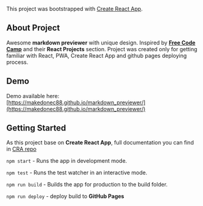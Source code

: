 This project was bootstrapped with [Create React App](https://github.com/facebookincubator/create-react-app).

## About Project
Awesome **markdown previewer** with unique design. Inspired by **[Free Code Camp](https://www.freecodecamp.com/)** and their **React Projects** section.
Project was created only for getting familiar with React, PWA, Create React App and github pages deploying process.

## Demo

Demo available here: [https://makedonec88.github.io/markdown_previewer/](https://makedonec88.github.io/markdown_previewer/)

## Getting Started

As this project base on **Create React App**, full documentation you can find in [CRA repo](https://github.com/facebookincubator/create-react-app)

`npm start` - Runs the app in development mode.

`npm test` - Runs the test watcher in an interactive mode.

`npm run build` - Builds the app for production to the build folder.

`npm run deploy` - deploy build to **GitHub Pages**